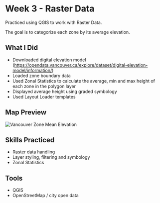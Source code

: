 # Week 3 - Raster Data

Practiced using QGIS to work with Raster Data. 

The goal is to categorize each zone by its average elevation.

## What I Did
- Downloaded digital elevation model (https://opendata.vancouver.ca/explore/dataset/digital-elevation-model/information/)
- Loaded zone boundary data
- Used Zonal Statistics to calculate the average, min and max height of each zone in the polygon layer
- Displayed average height using graded symbology
- Used Layout Loader templates

## Map Preview
![Vancouver Zone Mean Elevation](print.png)

## Skills Practiced
- Raster data handling
- Layer styling, filtering and symbology
- Zonal Statistics

## Tools
- QGIS
- OpenStreetMap / city open data
